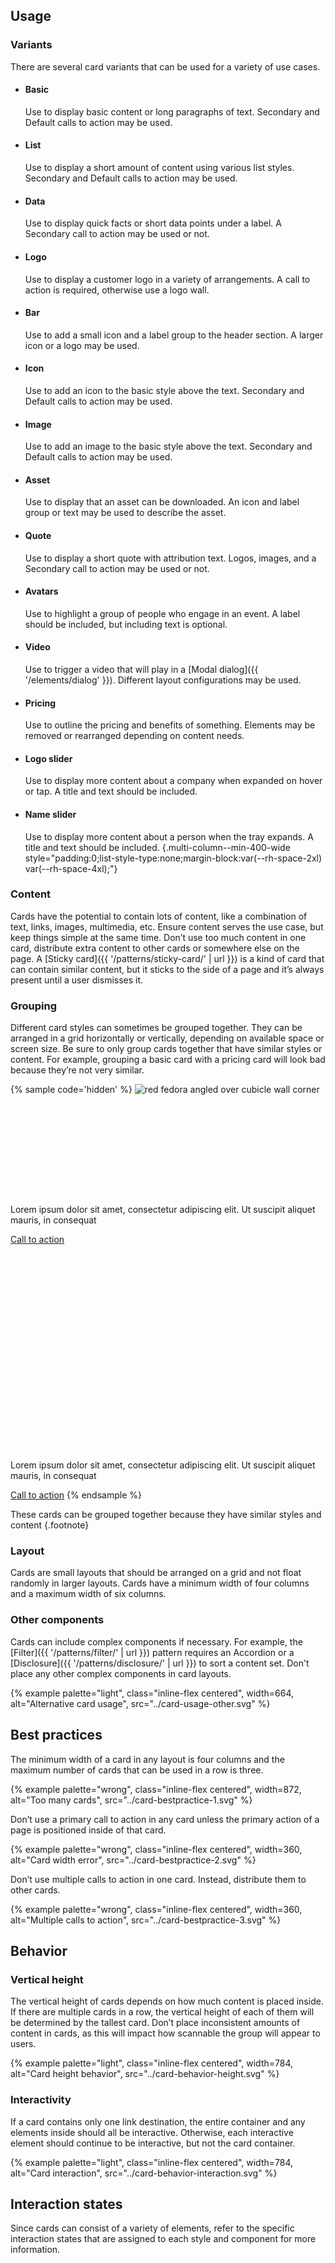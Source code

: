 ## Usage
### Variants
There are several card variants that can be used for a variety of use cases.

- #### Basic
  Use to display basic content or long paragraphs of text. Secondary and 
  Default calls to action may be used.

- #### List
  Use to display a short amount of content using various list styles. 
  Secondary and Default calls to action may be used.

- #### Data
  Use to display quick facts or short data points under a label. A Secondary 
  call to action may be used or not.

- #### Logo
  Use to display a customer logo in a variety of arrangements. A call to 
  action is required, otherwise use a logo wall.

- #### Bar
  Use to add a small icon and a label group to the header section. A larger 
  icon or a logo may be used.

- #### Icon
  Use to add an icon to the basic style above the text. Secondary and Default 
  calls to action may be used.

- #### Image
  Use to add an image to the basic style above the text. Secondary and Default 
  calls to action may be used.

- #### Asset
  Use to display that an asset can be downloaded. An icon and label group or 
  text may be used to describe the asset.

- #### Quote
  Use to display a short quote with attribution text. Logos, images, and a 
  Secondary call to action may be used or not.

- #### Avatars
  Use to highlight a group of people who engage in an event. A label should be 
  included, but including text is optional.

- #### Video
  Use to trigger a video that will play in a [Modal dialog]({{ 
  '/elements/dialog' }}). Different layout configurations may be used.

- #### Pricing
  Use to outline the pricing and benefits of something. Elements may be 
  removed or rearranged depending on content needs.

- #### Logo slider
  Use to display more content about a company when expanded on hover or tap. A 
  title and text should be included.

- #### Name slider
  Use to display more content about a person when the tray expands. A title 
  and text should be included.
  {.multi-column--min-400-wide style="padding:0;list-style-type:none;margin-block:var(--rh-space-2xl) var(--rh-space-4xl);"}

### Content
  Cards have the potential to contain lots of content, like a combination of 
  text, links, images, multimedia, etc. Ensure content serves the use case, but 
  keep things simple at the same time. Don’t use too much content in one card, 
  distribute extra content to other cards or somewhere else on the page. A 
  [Sticky card]({{ '/patterns/sticky-card/' | url }}) is a kind of card that can 
  contain similar content, but it sticks to the side of a page and it’s always 
  present until a user dismisses it.

### Grouping
  Different card styles can sometimes be grouped together. They can be arranged 
  in a grid horizontally or vertically, depending on available space or screen 
  size. Be sure to only group cards together that have similar styles or 
  content. For example, grouping a basic card with a pricing card will look bad 
  because they’re not very similar.

  {% sample code='hidden' %}
  <rh-card>
    <img slot="header"
         id="fedora"
         alt="red fedora angled over cubicle wall corner"
         src="../fedora.jpg">
    <svg viewBox="0 0 200 64"
         xmlns="http://www.w3.org/2000/svg">
      <rect width="200" height="64" rx="3" transform="translate(522 690)" fill="#f0f0f0"/>
      <path d="M1.246,0H7.854V-.952H2.324V-9.8H1.246ZM8.96-3.416A3.384,3.384,0,0,0,9.865-.935,3.384,3.384,0,0,0,12.278.14,3.389,3.389,0,0,0,14.707-.926a3.389,3.389,0,0,0,.917-2.49A3.365,3.365,0,0,0,14.7-5.895a3.365,3.365,0,0,0-2.427-1.049,3.359,3.359,0,0,0-2.41,1.058A3.359,3.359,0,0,0,8.96-3.416ZM14.6-3.4a2.412,2.412,0,0,1-.594,1.816,2.412,2.412,0,0,1-1.728.814,2.4,2.4,0,0,1-1.715-.82A2.4,2.4,0,0,1,9.982-3.4a2.421,2.421,0,0,1,.583-1.816,2.421,2.421,0,0,1,1.717-.83,2.424,2.424,0,0,1,1.728.825A2.424,2.424,0,0,1,14.6-3.4ZM20.356.1a2.759,2.759,0,0,0,2.17-1V.224c0,1.148-.672,1.75-1.9,1.75a4.449,4.449,0,0,1-2.17-.63l-.434.784a5.318,5.318,0,0,0,2.66.714c1.848,0,2.87-.924,2.87-2.632V-6.832H22.54v.868a2.82,2.82,0,0,0-2.128-.952,3.329,3.329,0,0,0-2.351,1.079A3.329,3.329,0,0,0,17.192-3.4,3.308,3.308,0,0,0,18.04-.987,3.308,3.308,0,0,0,20.356.1ZM18.214-3.416a2.428,2.428,0,0,1,.631-1.812,2.428,2.428,0,0,1,1.749-.788,2.462,2.462,0,0,1,1.932.91v3.4a2.36,2.36,0,0,1-1.932.91,2.44,2.44,0,0,1-1.753-.8,2.44,2.44,0,0,1-.627-1.821Zm7.2,0a3.384,3.384,0,0,0,.9,2.48A3.384,3.384,0,0,0,28.728.14,3.389,3.389,0,0,0,31.157-.926a3.389,3.389,0,0,0,.917-2.49,3.365,3.365,0,0,0-.919-2.479,3.365,3.365,0,0,0-2.427-1.049,3.359,3.359,0,0,0-2.41,1.058,3.359,3.359,0,0,0-.908,2.47Zm5.642.014a2.412,2.412,0,0,1-.6,1.819,2.412,2.412,0,0,1-1.733.813,2.4,2.4,0,0,1-1.719-.819A2.4,2.4,0,0,1,26.428-3.4a2.421,2.421,0,0,1,.583-1.816,2.421,2.421,0,0,1,1.717-.83,2.424,2.424,0,0,1,1.732.823A2.424,2.424,0,0,1,31.052-3.4Z" transform="translate(606 727)" fill="#6a6e73"/>
    </svg>
    <p>Lorem ipsum dolor sit amet, consectetur adipiscing elit. Ut suscipit aliquet mauris, in consequat</p>
    <rh-cta slot="footer">
      <a href="#">Call to action</a>
    </rh-cta>
  </rh-card>
  <rh-card>
    <svg xmlns="http://www.w3.org/2000/svg"
         slot="header"
         viewBox="0 0 784 513">
      <defs>
        <clipPath id="clip-path">
          <path id="Rectangle" d="M2.99,0h352.8a2.99,2.99,0,0,1,2.99,2.989v199.3H0V2.989A2.99,2.99,0,0,1,2.99,0Z" transform="translate(360 222)" fill="none"/>
        </clipPath>
      </defs>
      <g transform="translate(320 535)">
        <g  transform="translate(0.526 0.714)" clip-path="url(#clip-path)">
          <image width="687" height="229" xlink:href="#fedora"/>
        </g>
        <g transform="translate(508 292)">
          <circle id="Ellipse" cx="32" cy="32" r="32" fill="#fff" opacity="0.25"/>
          <path id="Path" d="M44,32,24,42V22Z" fill="#fff"/>
        </g>
      </g>
    </svg>
    <p>Lorem ipsum dolor sit amet, consectetur adipiscing elit. Ut suscipit aliquet mauris, in consequat</p>
    <rh-cta variant="secondary" slot="footer">
      <a href="#">Call to action</a>
    </rh-cta>
  </rh-card>
  <pf-icon icon="circle-check" size="lg" class="do"></pf-icon>
  <pf-icon icon="circle-check" size="lg" class="do"></pf-icon>
  {% endsample %}

  These cards can be grouped together because they have similar styles and 
  content {.footnote}

### Layout
  Cards are small layouts that should be arranged on a grid and not float 
  randomly in larger layouts. Cards have a minimum width of four columns and a 
  maximum width of six columns.

### Other components
  Cards can include complex components if necessary. For example, the 
  [Filter]({{ '/patterns/filter/' | url }}) pattern requires an Accordion or a 
  [Disclosure]({{ '/patterns/disclosure/' | url }}) to sort a content set. Don't 
  place any other complex components in card layouts.

  {% example palette="light",
             class="inline-flex centered",
             width=664,
             alt="Alternative card usage",
             src="../card-usage-other.svg" %}



## Best practices
  The minimum width of a card in any layout is four columns and the maximum 
  number of cards that can be used in a row is three.

  {% example palette="wrong",
             class="inline-flex centered",
             width=872,
             alt="Too many cards",
             src="../card-bestpractice-1.svg" %}

  Don’t use a primary call to action in any card unless the primary action of a 
  page is positioned inside of that card.

  {% example palette="wrong",
             class="inline-flex centered",
             width=360,
             alt="Card width error",
             src="../card-bestpractice-2.svg" %}

  Don’t use multiple calls to action in one card. Instead, distribute them to 
  other cards.

  {% example palette="wrong",
             class="inline-flex centered",
             width=360,
             alt="Multiple calls to action",
             src="../card-bestpractice-3.svg" %}



## Behavior
### Vertical height
  The vertical height of cards depends on how much content is placed inside. If 
  there are multiple cards in a row, the vertical height of each of them will be 
  determined by the tallest card. Don’t place inconsistent amounts of content in 
  cards, as this will impact how scannable the group will appear to users.

  {% example palette="light",
             class="inline-flex centered",
             width=784,
             alt="Card height behavior",
             src="../card-behavior-height.svg" %}

### Interactivity
  If a card contains only one link destination, the entire container and any 
  elements inside should all be interactive. Otherwise, each interactive element 
  should continue to be interactive, but not the card container.

  {% example palette="light",
             class="inline-flex centered",
             width=784,
             alt="Card interaction",
             src="../card-behavior-interaction.svg" %}


## Interaction states
  Since cards can consist of a variety of elements, refer to the specific 
  interaction states that are assigned to each style and component for more 
  information.

